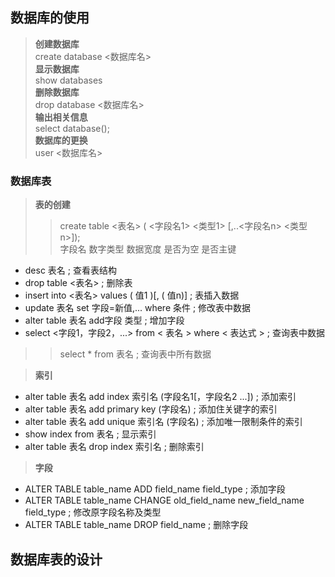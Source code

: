 ## 数据库的使用

> __创建数据库__  
> create database <数据库名>  
> __显示数据库__  
> show databases  
> __删除数据库__  
> drop database <数据库名>  
> __输出相关信息__  
> select database();  
> __数据库的更换__  
> user <数据库名>

### 数据库表

> __表的创建__  
>> create table <表名> ( <字段名1> <类型1> [,..<字段名n> <类型n>]);  
>> 字段名 数字类型 数据宽度 是否为空 是否主键  
  
* desc 表名 ; 查看表结构  
* drop table <表名> ; 删除表
* insert into <表名> values ( 值1 )[, ( 值n)]  ; 表插入数据
* update 表名 set 字段=新值,... where 条件 ; 修改表中数据 
* alter table 表名 add字段 类型 ; 增加字段
* select <字段1，字段2，...> from < 表名 > where < 表达式 > ; 查询表中数据  
>> select * from 表名 ; 查询表中所有数据  

> __索引__  
* alter table 表名 add index 索引名 (字段名1[，字段名2 ...]) ; 添加索引
* alter table 表名 add primary key (字段名) ; 添加住关键字的索引
* alter table 表名 add unique 索引名 (字段名) ; 添加唯一限制条件的索引
* show index from 表名 ; 显示索引
* alter table 表名 drop index 索引名 ; 删除索引

> __字段__  
*  ALTER TABLE table_name ADD field_name field_type ; 添加字段
* ALTER TABLE table_name CHANGE old_field_name new_field_name field_type ; 修改原字段名称及类型
*  ALTER TABLE table_name DROP field_name ; 删除字段

## 数据库表的设计

